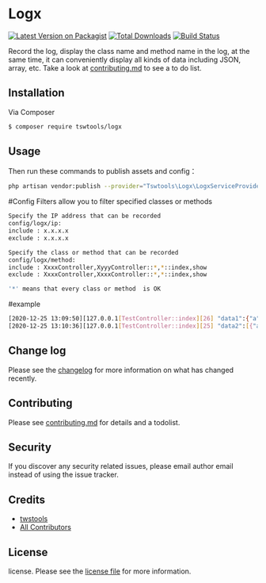 # Logx

[![Latest Version on Packagist][ico-version]][link-packagist]
[![Total Downloads][ico-downloads]][link-downloads]
[![Build Status][ico-travis]][link-travis]


Record the log, display the class name and method name in the log, at the same time, it can conveniently display all kinds of data including JSON, array, etc. Take a look at [contributing.md](contributing.md) to see a to do list.

## Installation

Via Composer

``` bash
$ composer require tswtools/logx
```

## Usage
Then run these commands to publish assets and config：
``` bash
php artisan vendor:publish --provider="Tswtools\Logx\LogxServiceProvider" 
```

#Config
Filters allow you to filter specified classes or methods
``` bash
Specify the IP address that can be recorded
config/logx/ip:
include : x.x.x.x
exclude : x.x.x.x

Specify the class or method that can be recorded
config/logx/method:
include : XxxxController,XyyyController::*,*::index,show
exclude : XxxxController,XxxxController::*,*::index,show

'*' means that every class or method  is OK
```

#example
``` bash
[2020-12-25 13:09:50][127.0.0.1[TestController::index][26] "data1":{"a":1,"b":2}
[2020-12-25 13:10:36][127.0.0.1[TestController::index][25] "data2":[{"a":1,"b":2}]
```

## Change log

Please see the [changelog](changelog.md) for more information on what has changed recently.

## Contributing

Please see [contributing.md](contributing.md) for details and a todolist.

## Security

If you discover any security related issues, please email author email instead of using the issue tracker.

## Credits

- [twstools][link-author]
- [All Contributors][link-contributors]

## License

license. Please see the [license file](license.md) for more information.

[ico-version]: https://img.shields.io/packagist/v/tswtools/logx.svg?style=flat-square
[ico-downloads]: https://img.shields.io/packagist/dt/tswtools/logx.svg?style=flat-square
[ico-travis]: https://img.shields.io/travis/tswtools/logx/master.svg?style=flat-square
[ico-styleci]: https://styleci.io/repos/12345678/shield

[link-packagist]: https://packagist.org/packages/tswtools/logx
[link-downloads]: https://packagist.org/packages/tswtools/logx
[link-travis]: https://travis-ci.org/tswtools/logx
[link-styleci]: https://styleci.io/repos/12345678
[link-author]: https://github.com/tswtools
[link-contributors]: ../../contributors
